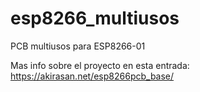 # esp8266_multiusos
PCB multiusos para ESP8266-01

Mas info sobre el proyecto en esta entrada: https://akirasan.net/esp8266pcb_base/
